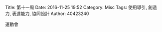 Title: 第十一周
Date: 2016-11-25 19:52
Category: Misc
Tags: 使用導引, 創造力, 表達能力, 協同設計
Author: 40423240

<p>運動會<p>


